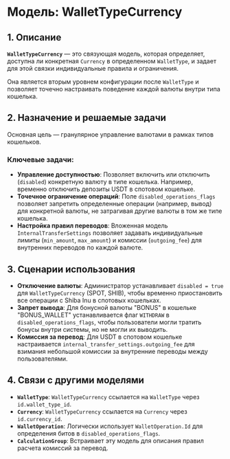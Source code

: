 # Модель: WalletTypeCurrency

## 1. Описание

**`WalletTypeCurrency`** — это связующая модель, которая определяет, доступна ли конкретная `Currency` в определенном `WalletType`, и задает для этой связки индивидуальные правила и ограничения.

Она является вторым уровнем конфигурации после `WalletType` и позволяет точечно настраивать поведение каждой валюты внутри типа кошелька.

## 2. Назначение и решаемые задачи

Основная цель — гранулярное управление валютами в рамках типов кошельков.

### Ключевые задачи:
- **Управление доступностью**: Позволяет включить или отключить (`disabled`) конкретную валюту в типе кошелька. Например, временно отключить депозиты USDT в спотовом кошельке.
- **Точечное ограничение операций**: Поле `disabled_operations_flags` позволяет запретить определенные операции (например, вывод) для конкретной валюты, не затрагивая другие валюты в том же типе кошелька.
- **Настройка правил переводов**: Вложенная модель `InternalTransferSettings` позволяет задавать индивидуальные лимиты (`min_amount`, `max_amount`) и комиссии (`outgoing_fee`) для внутренних переводов по каждой валюте.

## 3. Сценарии использования

- **Отключение валюты**: Администратор устанавливает `disabled = true` для `WalletTypeCurrency` (SPOT, SHIB), чтобы временно приостановить все операции с Shiba Inu в спотовых кошельках.
- **Запрет вывода**: Для бонусной валюты "BONUS" в кошельке "BONUS_WALLET" устанавливается флаг `WITHDRAW` в `disabled_operations_flags`, чтобы пользователи могли тратить бонусы внутри системы, но не могли их выводить.
- **Комиссия за перевод**: Для USDT в спотовом кошельке настраивается `internal_transfer_settings.outgoing_fee` для взимания небольшой комиссии за внутренние переводы между пользователями.

## 4. Связи с другими моделями

- **`WalletType`**: `WalletTypeCurrency` ссылается на `WalletType` через `id.wallet_type_id`.
- **`Currency`**: `WalletTypeCurrency` ссылается на `Currency` через `id.currency_id`.
- **`WalletOperation`**: Логически использует `WalletOperation.Id` для определения битов в `disabled_operations_flags`.
- **`CalculationGroup`**: Встраивает эту модель для описания правил расчета комиссий за перевод.